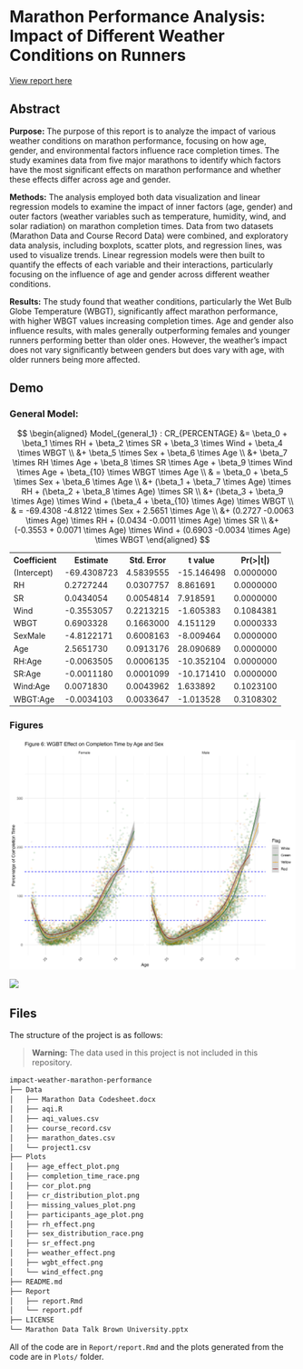 # Marathon Performance Analysis: Impact of Different Weather Conditions on Runners

[View report here](Report/report.pdf)

## Abstract

**Purpose:** The purpose of this report is to analyze the impact of various weather conditions on marathon performance, focusing on how age, gender, and environmental factors influence race completion times. The study examines data from five major marathons to identify which factors have the most significant effects on marathon performance and whether these effects differ across age and gender.

**Methods:** The analysis employed both data visualization and linear regression models to examine the impact of inner factors (age, gender) and outer factors (weather variables such as temperature, humidity, wind, and solar radiation) on marathon completion times. Data from two datasets (Marathon Data and Course Record Data) were combined, and exploratory data analysis, including boxplots, scatter plots, and regression lines, was used to visualize trends. Linear regression models were then built to quantify the effects of each variable and their interactions, particularly focusing on the influence of age and gender across different weather conditions.

**Results:** The study found that weather conditions, particularly the Wet Bulb Globe Temperature (WBGT), significantly affect marathon performance, with higher WBGT values increasing completion times. Age and gender also influence results, with males generally outperforming females and younger runners performing better than older ones. However, the weather’s impact does not vary significantly between genders but does vary with age, with older runners being more affected.


## Demo

### General Model:
$$
\begin{aligned}
Model_{general_1} : CR_{PERCENTAGE} &= \beta_0 + \beta_1 \times RH + \beta_2 \times SR + \beta_3 \times Wind + \beta_4 \times WBGT \\
&+ \beta_5 \times Sex + \beta_6 \times Age \\
&+ \beta_7 \times RH \times Age + \beta_8 \times SR \times Age + \beta_9 \times Wind \times Age + \beta_{10} \times WBGT \times Age \\
& = \beta_0 + \beta_5 \times Sex + \beta_6 \times Age \\
&+ (\beta_1 + \beta_7 \times Age) \times RH + (\beta_2 + \beta_8 \times Age) \times SR \\
&+ (\beta_3 + \beta_9 \times Age) \times Wind + (\beta_4 + \beta_{10} \times Age) \times WBGT \\
& = -69.4308 -4.8122 \times Sex + 2.5651 \times Age \\
&+ (0.2727 -0.0063 \times Age) \times RH + (0.0434 -0.0011 \times Age) \times SR \\
&+ (-0.3553 + 0.0071 \times Age) \times Wind + (0.6903 -0.0034 \times Age) \times WBGT
\end{aligned}
$$



<table>
  <tr>
    <th>Coefficient</th>
    <th>Estimate</th>
    <th>Std. Error</th>
    <th>t value</th>
    <th>Pr(>|t|)</th>
  </tr>
  <tr>
    <td>(Intercept)</td>
    <td>-69.4308723</td>
    <td>4.5839555</td>
    <td>-15.146498</td>
    <td>0.0000000</td>
  </tr>
  <tr>
    <td>RH</td>
    <td>0.2727244</td>
    <td>0.0307757</td>
    <td>8.861691</td>
    <td>0.0000000</td>
  </tr>
  <tr>
    <td>SR</td>
    <td>0.0434054</td>
    <td>0.0054814</td>
    <td>7.918591</td>
    <td>0.0000000</td>
  </tr>
  <tr>
    <td>Wind</td>
    <td>-0.3553057</td>
    <td>0.2213215</td>
    <td>-1.605383</td>
    <td>0.1084381</td>
  </tr>
  <tr>
    <td>WBGT</td>
    <td>0.6903328</td>
    <td>0.1663000</td>
    <td>4.151129</td>
    <td>0.0000333</td>
  </tr>
  <tr>
    <td>SexMale</td>
    <td>-4.8122171</td>
    <td>0.6008163</td>
    <td>-8.009464</td>
    <td>0.0000000</td>
  </tr>
  <tr>
    <td>Age</td>
    <td>2.5651730</td>
    <td>0.0913176</td>
    <td>28.090689</td>
    <td>0.0000000</td>
  </tr>
  <tr>
    <td>RH:Age</td>
    <td>-0.0063505</td>
    <td>0.0006135</td>
    <td>-10.352104</td>
    <td>0.0000000</td>
  </tr>
  <tr>
    <td>SR:Age</td>
    <td>-0.0011180</td>
    <td>0.0001099</td>
    <td>-10.171410</td>
    <td>0.0000000</td>
  </tr>
  <tr>
    <td>Wind:Age</td>
    <td>0.0071830</td>
    <td>0.0043962</td>
    <td>1.633892</td>
    <td>0.1023100</td>
  </tr>
  <tr>
    <td>WBGT:Age</td>
    <td>-0.0034103</td>
    <td>0.0033647</td>
    <td>-1.013528</td>
    <td>0.3108302</td>
  </tr>
</table>

### Figures

![](Plots/wgbt_effect.png)

![](Plots/weather_effect.png)

## Files

The structure of the project is as follows:

> **Warning:** The data used in this project is not included in this repository.

```bash
impact-weather-marathon-performance
├── Data
│   ├── Marathon Data Codesheet.docx
│   ├── aqi.R
│   ├── aqi_values.csv
│   ├── course_record.csv
│   ├── marathon_dates.csv
│   └── project1.csv
├── Plots
│   ├── age_effect_plot.png
│   ├── completion_time_race.png
│   ├── cor_plot.png
│   ├── cr_distribution_plot.png
│   ├── missing_values_plot.png
│   ├── participants_age_plot.png
│   ├── rh_effect.png
│   ├── sex_distribution_race.png
│   ├── sr_effect.png
│   ├── weather_effect.png
│   ├── wgbt_effect.png
│   └── wind_effect.png
├── README.md
├── Report
│   ├── report.Rmd
│   └── report.pdf
├── LICENSE
└── Marathon Data Talk Brown University.pptx
```
All of the code are in `Report/report.Rmd` and the plots generated from the code are in `Plots/` folder.